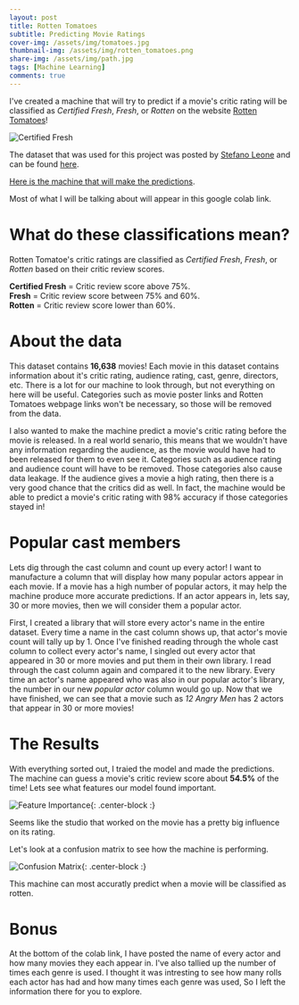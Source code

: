 ```yaml
---
layout: post
title: Rotten Tomatoes
subtitle: Predicting Movie Ratings
cover-img: /assets/img/tomatoes.jpg
thumbnail-img: /assets/img/rotten_tomatoes.png
share-img: /assets/img/path.jpg
tags: [Machine Learning]
comments: true
---
```


I've created a machine that will try to predict if a movie's critic rating will be classified as _Certified Fresh_, _Fresh_, or _Rotten_
on the website [Rotten Tomatoes](https://www.rottentomatoes.com/)!

![Certified Fresh](https://hips.hearstapps.com/digitalspyuk.cdnds.net/17/31/1501854760-certified-fresh.png?resize=480:*)

The dataset that was used for this project was posted by [Stefano Leone](https://www.kaggle.com/stefanoleone992)
and can be found [here](https://www.kaggle.com/stefanoleone992/rotten-tomatoes-movies-and-critics-datasets).

[Here is the machine that will make the predictions](https://colab.research.google.com/drive/1Uy1lae7lP1lcsk9Z3LNDJpG6kjRngbRR). 

Most of what I will be talking about will appear in this google colab link.

# What do these classifications mean?

Rotten Tomatoe's critic ratings are classified as _Certified Fresh_, _Fresh_, or _Rotten_
based on their critic review scores.

**Certified Fresh** = Critic review score above 75%.  
**Fresh** = Critic review score between 75% and 60%.  
**Rotten** = Critic review score lower than 60%.

# About the data

  This dataset contains **16,638** movies! Each movie in this dataset contains information about it's critic rating, audience rating, cast, genre, directors, etc. There is a lot for our machine to look through, but not everything on here will be useful. Categories such as movie poster links and Rotten Tomatoes webpage links won't be necessary, so those will be removed from the data.
  
  I also wanted to make the machine predict a movie's critic rating before the movie is released. In a real world senario, this means that we wouldn't have any information regarding the audience, as the movie would have had to been released for them to even see it. Categories such as audience rating and audience count will have to be removed. Those categories also cause data leakage. If the audience gives a movie a high rating, then there is a very good chance that the critics did as well. In fact, the machine would be able to predict a movie's critic rating with 98% accuracy if those categories stayed in!

# Popular cast members

  Lets dig through the cast column and count up every actor! I want to manufacture a column that will display how many popular actors appear in each movie. If a movie has a high number of popular actors, it may help the machine produce more accurate predictions. If an actor appears in, lets say, 30 or more movies, then we will consider them a popular actor.
  
  First, I created a library that will store every actor's name in the entire dataset. Every time a name in the cast column shows up, that actor's movie count will tally up by 1. Once I've finished reading through the whole cast column to collect every actor's name, I singled out every actor that appeared in 30 or more movies and put them in their own library. I read through the cast column again and compared it to the new library. Every time an actor's name appeared who was also in our popular actor's library, the number in our new _popular actor_ column would go up. Now that we have finished, we can see that a movie such as _12 Angry Men_ has 2 actors that appear in 30 or more movies!

# The Results

With everything sorted out, I traied the model and made the predictions. The machine can guess a movie's critic review score about **54.5%** of the time! Lets see what features our model found important.

![Feature Importance](https://i.imgur.com/maDtX1F.png){: .center-block :}

Seems like the studio that worked on the movie has a pretty big influence on its rating.

Let's look at a confusion matrix to see how the machine is performing.

![Confusion Matrix](https://i.imgur.com/UOGvYSU.png){: .center-block :}

This machine can most accuratly predict when a movie will be classified as rotten.

# Bonus

At the bottom of the colab link, I have posted the name of every actor and how many movies they each appear in. I've also tallied up the number of times each genre is used. I thought it was intresting to see how many rolls each actor has had and how many times each genre was used, So I left the information there for you to explore.
